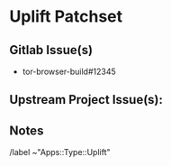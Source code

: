 <!--
Title:
    Uplift tor-browser-build#12345: Title of Issue
-->

# Uplift Patchset

## Gitlab Issue(s)
- tor-browser-build#12345

## Upstream Project Issue(s):


## Notes

<!-- whatever additional info, context, etc that would be helpful for uplifting -->

/label ~"Apps::Type::Uplift"
